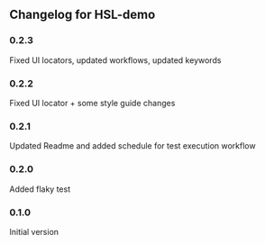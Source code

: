 ## Changelog for HSL-demo ##

### 0.2.3
Fixed UI locators, updated workflows, updated keywords

### 0.2.2
Fixed UI locator + some style guide changes

### 0.2.1
Updated Readme and added schedule for test execution workflow

### 0.2.0
Added flaky test

### 0.1.0
Initial version